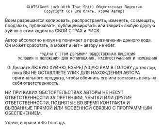               GLWTS(Good Luck With That Shit) Общественная Лицензия
                      Copyright (c) Все блять, кроме Автора

Всем разрешается копировать, распространять, изменять, совмещать, продавать,
публиковать, сублицензировать или творить любую другую хуйню с этим кодом
на СВОЙ СТРАХ и РИСК.

Автор абсолютно нихуя не понимает в предназначении данного кода.
Он может сработать, а может и нет - автору не ебет.


                    "УДАЧИ С ЭТОМ ДЕРЬМОМ" ОБЩЕСТВЕННАЯ ЛИЦЕНЗИЯ
          УСЛОВИЯ И ПОЛОЖЕНИЯ ДЛЯ КОПИРОВАНИЯ, РАСПРОСТРАНЕНИЯ И ИЗМЕНЕНИЯ

  0. Делайте ЛЮБУЮ ХУЙНЮ, ВЗБРЕДУЩУЮ ВАМ В ГОЛОВУ до тех пор, пока ВЫ НЕ ОСТАВЛЯЕТЕ
УЛИК ДЛЯ НАХОЖДЕНИЯ АВТОРА оригинального продукта, чтобы обвинить его или заставить
взять на себя ответственность.

НИ ПРИ КАКИХ ОБСТОЯТЕЛЬСТВАХ АВТОРЫ НЕ НЕСУТ ОТВЕТСТВЕННОСТИ ЗА ПРЕТЕНЗИИ,
УБЫТКИ ИЛИ ДРУГИЕ ОТВЕТСТВЕННОСТИ, ПОДНЯТЫЕ ВО ВРЕМЯ КОНТРАКТА И ВЫЗВАННЫЕ
ПРЯМОЙ ИЛИ КОСВЕННОЙ СВЯЗЬЮ С ПРОГРАММНЫМ ОБЕСПЕЧЕНИЕМ.

Удачи, и храни тебя Господь.
